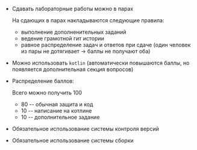 - Сдавать лабораторные работы можно в парах

    На сдающих в парах накладываются следующие правила:

    - выполнение дополненительных заданий
    - ведение грамотной гит истории
    - равное распределение задач и ответов при сдаче (один человек из пары не дотягивает -> баллы не получают оба)


- Можно использовать `kotlin` (автоматически повышаются баллы, но появляется дополнительная секция вопросов)


- Распределение баллов:
  
    Всего можно получить 100
    - 80 -- обычная защита и код
    - 10 -- написание на котлине
    - 10 -- дополнительное задание


- Обязательное использование системы контроля версий


- Обязательное использование системы сборки
